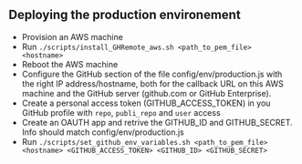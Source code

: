 ## Deploying the production environement 

- Provision an AWS machine 
- Run ```./scripts/install_GHRemote_aws.sh <path_to_pem_file> <hostname>```
- Reboot the AWS machine 
- Configure the GitHub section of the file config/env/production.js with the right IP address/hostname, both for the callback URL on this AWS machine and the GitHub server (github.com or GitHub Enterprise). 
- Create a personal access token (GITHUB_ACCESS_TOKEN) in you GitHub profile with ```repo```, ```publi_repo``` and ```user``` access
- Create an OAUTH app and retrive the GITHUB_ID and GITHUB_SECRET. Info should match config/env/production.js 
- Run ```./scripts/set_github_env_variables.sh <path_to_pem_file> <hostname> <GITHUB_ACCESS_TOKEN> <GITHUB_ID> <GITHUB_SECRET>```

